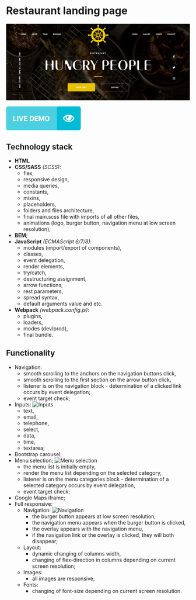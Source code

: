# Restaurant landing page #
![Restaurant landing page](public/preview.png)

[![Demo-button](public/demo-button.png)](https://gleb-bayeshko.github.io/restaurant-landing-page-HTML-SCSS/)

## Technology stack ##
* **HTML**
* **CSS/SASS** *(SCSS)*:
  * flex,
  * responsive design,
  * media queries,
  * constants,
  * mixins,
  * placeholders,
  * folders and files architecture,
  * final main.scss file with imports of all other files,
  * animations (logo, burger button, navigation menu at low screen resolution);
* **BEM**;
* **JavaScript** *(ECMAScript 6/7/8)*:
  * modules (import/export of components),
  * classes,
  * event delegation,
  * render elements,
  * try/catch,
  * destructuring assignment,
  * arrow functions,
  * rest parameters,
  * spread syntax,
  * default arguments value and etc.
* **Webpack** *(webpack.config.js)*:
  * plugins,
  * loaders,
  * modes (dev/prod),
  * final bundle.

## Functionality ##
- Navigation:
  - smooth scrolling to the anchors on the navigation buttons click,
  - smooth scrolling to the first section on the arrow button click,
  - listener is on the navigation block - determination of a clicked link occurs by event delegation;
  - event target check;
- Inputs:
  ![Inputs](https://lh3.googleusercontent.com/NYSCx7BEtX86WzJrCzuZ-UqOMvfXAmXP9WK0LWQHchkFJaOoHsHPXKh83VPB_6W1IOrq610JBtG3Ev4QXlWq25HRatM_pZnq1H18t2RX49BZOt7WqNuMmS0jtxCB9rFSUEgvdRo02ximae7xdFo3DhnF4p0gURyZYkutPU5H196vfKJKM5nSBcYc14u_lW43AAlRBqLVxJsq0ssmb02GLxxbRQ4hD-IFVPV-R7L1Nv9fUYSOM1CylL0y08d5f23oNCLoAvY0j5LT89WMhyyRASBKbCE9GyoUeiIsWdx5-yAg7nLpPU7JOPKy-7TRmyLC66mvOfSWv_wtGfFCHQTMy5X3w6ms0e6he_1FSER-dHHuqYVeFktvS3ynaozkQhNyTWXQ4FNeR-uJf_tR3Xp7hespi81g738ACjkJ8iJin6BRzGVd6rBKwMmwSM3wDSV-11niGTZbTOfNtFve4txMLgxpdIJNnDXCM4TpiQFvdYwpVL2FXOO4Wr5HTxG77fubxhR1DpZHHbRtQKwJYDmOb_XEtj_0F7TUUrAZ34ETLm6qtrZF5LibwmS_q5wxKAObI1c5kECjmeY7ac3738PoLE9yGkUo3fO12SJ6Ka3XWOsTG5TJDdrxLNsYecLoCcSPoy5ViVVLIZk8dFZvcXV4Op0U9yImGGXpypDiT6zTR6ejHsnT60c1CCdJM2S4Xw=w1337-h617-no?authuser=0)
  - text,
  - email,
  - telephone,
  - select,
  - data,
  - time,
  - textarea;
- Bootstrap carousel;
- Menu selection;
  ![Menu selection](https://lh3.googleusercontent.com/pZY7PBxkc7BlzL08hMds-iEW4DU3z17Rf2cN8aw_uxEYbkWjrD40CY-Md2gSBs8YM2A3j1aNp5elqH2tYUdTcOZlxmmnQvcbzfWswaN9uqQwbZd5Pa78-Egrj5iMBHRsQNDte7Irq5RxZMvHJ31mIOGsNyet6s6e-WmDFoJEC5xQne_vegYcm4H3UXaMSl9e_1VvQgPF637fiwUSw3Pp3fpliH3tPFKDBqJQ_gS_XAT75iDwqcgFt41jp-JQLAWsd_MQzs-w--mWAuJavJvw_-NTgLYgY9z5CeosYSiSRT8awoqdtH5-pA2QEKUUhR4hUSerHOytqf-jdxTOq-gW7bPTNhIcGE9YUu9XDCLaZPY5Dbf9SUt9dKcC4r2XAV6LNlmIN28Dt7PGYimWvYfNztqvQpTEmYopzERO7pt8O-3m83Ark2u7lqzoXXKX65p9vulOhgZQp4AuMYMWTvThpYjqDcobJeKYfK6BucXgAmWfwro9L8qRCKmTK1E9QEydWoAAm7SgDe5OAkQpLgQRdgKQ99dDV1CNE8M0QbvfSDggId5qEiufmVlM1Y5-L86mM0VpWaNDuB8tuHwX9B1DdE7W4OMjZ3pwTtOMXVDg1dlfDNG1BaaNgwjuv_LD-JwTvLsJhT5leCp0aQGXJ43byN-kKYF-gtEf7bWfd2CsjAXauy1uPURHo7jpCWA2Vg=w1352-h475-no?authuser=0)
  - the menu list is initially empty,
  - render the menu list depending on the selected category,
  - listener is on the menu categories block - determination of a selected category occurs by event delegation,
  - event target check;
- Google Maps iframe;
- Full responsive:
  - Navigation:
    ![Navigation](https://lh3.googleusercontent.com/kt_QinRn4qn1sRIyiWkkBaRWicp-Dw0oMthgafTzifbc5lD0xUeoEE1EfQDxky4iJ8QCQCIzH39BazXmvihaNr77F1fsT66uG_enz5gD972DhhmL95eYyVwd1VUbpa9RD1w14KhI6GJlxZk-npiIU1sszlCThWNyAt9JkjpibV_UuCJPCyJKdMQImxHcc7TxzAj8K_HH93htvc3ev60lxhJ-Dt094fZMjdBvnVZoUWReAogmZKQjF6P9I-Zg2KOWYeON08jo6P5FWsQc3BM7Anq7IEF0Pkdu0Ov6eiVXVWnhvrS0XgViQGRcMgGghY44UHr6wyu-4mDTNdWax64VyiUStv0YtxSFd2egFQpWrviij_vAvBwbRlmsc7LdLmNjeVIGrEvlwIYlZGLYW1VHHiX55vDzOldMchVPlfeTTZSbV60CLd6P7FPLRkWR5xVKzEGUdLjMcQ_GwyxEJBBP73cUV0_UEJVavMb82lfRBm3XPSikZ0KgP6Bd0-vhhfyJbPVVHU1lxTNOPVt4Epc6IDUEudLXsjYumZVH6EBoODVBqtoa1Y9kMoo59hAg6GY8t00SjFMlC8VQZ9udK3WGSgtIsPSKQc6ZaPofTqh_jYHtzSpW9B8gvokBFvMrWPc6zkIYptMdkzFuiSTaJLaQGbpJuNu0hzUCxSvmzsbuKcy6IoIJLdZ1k37Ql1i7Tg=w783-h629-no?authuser=0)
    - the burger button appears at low screen resolution,
    - the navigation menu appears when the burger button is clicked,
    - the overlay appears with the navigation menu,
    - if the navigation link or the overlay is clicked, they will both disappear;
  - Layout:
    - dynamic changing of columns width,
    - changing of flex-direction in columns depending on current screen resolution;
  - Images:
    - all images are responsive;
  - Fonts:
    - changing of font-size depending on current screen resolution.
